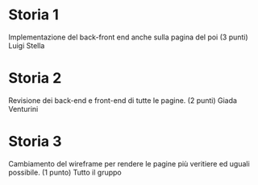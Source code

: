 # Storia 1
Implementazione del back-front end anche sulla pagina del poi (3 punti) Luigi Stella

# Storia 2
Revisione dei back-end e front-end di tutte le pagine. (2 punti) Giada Venturini

# Storia 3
Cambiamento del wireframe per rendere le pagine più veritiere ed uguali possibile. (1 punto) Tutto il gruppo


